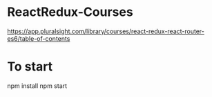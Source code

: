 # ReactRedux-Courses
https://app.pluralsight.com/library/courses/react-redux-react-router-es6/table-of-contents

# To start
npm install
npm start
